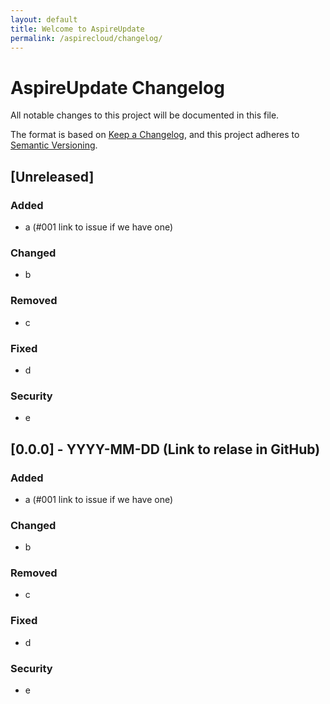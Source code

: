 ```yaml
---
layout: default
title: Welcome to AspireUpdate
permalink: /aspirecloud/changelog/
---
```


# AspireUpdate Changelog

All notable changes to this project will be documented in this file.

The format is based on [Keep a Changelog](https://keepachangelog.com/en/1.1.0/),
and this project adheres to [Semantic Versioning](https://semver.org/spec/v2.0.0.html).

## [Unreleased]

### Added

- a (#001 link to issue if we have one)

### Changed

- b

### Removed

- c

### Fixed

- d

### Security 

- e

## [0.0.0] - YYYY-MM-DD  (Link to relase in GitHub)

### Added

- a (#001 link to issue if we have one)

### Changed

- b

### Removed

- c

### Fixed

- d

### Security 

- e


